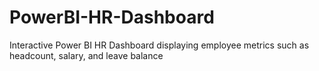 # PowerBI-HR-Dashboard
Interactive Power BI HR Dashboard displaying employee metrics such as headcount, salary, and leave balance
